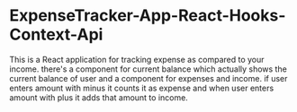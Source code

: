 # ExpenseTracker-App-React-Hooks-Context-Api

This is a React application for tracking expense as compared to your income. there's a component for current balance which actually shows the current balance of user and a component for expenses and income. if user enters amount with minus it counts it as expense and when user enters amount with plus it adds that amount to income.
